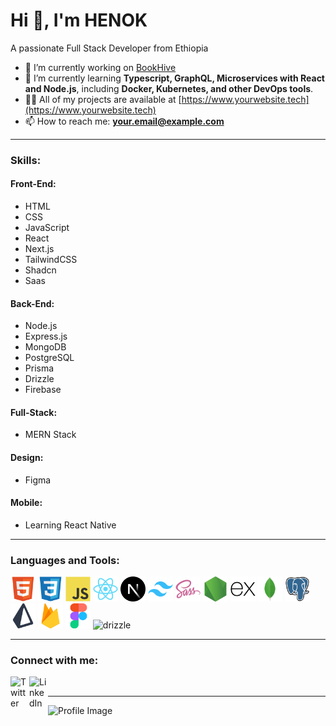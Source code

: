 # Hi 👋, I'm HENOK

A passionate Full Stack Developer from Ethiopia

- 🔭 I’m currently working on [BookHive](#) <!-- Link to your project -->
- 🌱 I’m currently learning **Typescript, GraphQL, Microservices with React and Node.js**, including **Docker, Kubernetes, and other DevOps tools**.
- 👨‍💻 All of my projects are available at [https://www.yourwebsite.tech](https://www.yourwebsite.tech)
- 📫 How to reach me: **your.email@example.com**

---

### Skills:

#### Front-End:
- HTML
- CSS
- JavaScript
- React
- Next.js
- TailwindCSS
- Shadcn
- Saas

#### Back-End:
- Node.js
- Express.js
- MongoDB
- PostgreSQL
- Prisma
- Drizzle
- Firebase

#### Full-Stack:
- MERN Stack

#### Design:
- Figma

#### Mobile:
- Learning React Native

---

### Languages and Tools:
<p align="left">
  <img src="https://raw.githubusercontent.com/devicons/devicon/master/icons/html5/html5-original.svg" alt="html5" width="40" height="40"/> 
  <img src="https://raw.githubusercontent.com/devicons/devicon/master/icons/css3/css3-original.svg" alt="css3" width="40" height="40"/> 
  <img src="https://raw.githubusercontent.com/devicons/devicon/master/icons/javascript/javascript-original.svg" alt="javascript" width="40" height="40"/> 
  <img src="https://raw.githubusercontent.com/devicons/devicon/master/icons/react/react-original.svg" alt="react" width="40" height="40"/> 
  <img src="https://raw.githubusercontent.com/devicons/devicon/master/icons/nextjs/nextjs-original.svg" alt="nextjs" width="40" height="40"/> 
  <img src="https://raw.githubusercontent.com/devicons/devicon/master/icons/tailwindcss/tailwindcss-original.svg" alt="tailwindcss" width="40" height="40"/> 
  <img src="https://raw.githubusercontent.com/devicons/devicon/master/icons/sass/sass-original.svg" alt="sass" width="40" height="40"/> 
  <img src="https://raw.githubusercontent.com/devicons/devicon/master/icons/nodejs/nodejs-original.svg" alt="nodejs" width="40" height="40"/> 
  <img src="https://raw.githubusercontent.com/devicons/devicon/master/icons/express/express-original.svg" alt="express" width="40" height="40"/> 
  <img src="https://raw.githubusercontent.com/devicons/devicon/master/icons/mongodb/mongodb-original.svg" alt="mongodb" width="40" height="40"/> 
  <img src="https://raw.githubusercontent.com/devicons/devicon/master/icons/postgresql/postgresql-original.svg" alt="postgresql" width="40" height="40"/> 
  <img src="https://raw.githubusercontent.com/devicons/devicon/master/icons/prisma/prisma-original.svg" alt="prisma" width="40" height="40"/> 
  <img src="https://raw.githubusercontent.com/devicons/devicon/master/icons/firebase/firebase-original.svg" alt="firebase" width="40" height="40"/> 
  <img src="https://raw.githubusercontent.com/devicons/devicon/master/icons/figma/figma-original.svg" alt="figma" width="40" height="40"/>
  <img src="https://raw.githubusercontent.com/devicons/devicon/master/icons/drizzle/drizzle-original.svg" alt="drizzle" width="40" height="40"/>
</p>

---

### Connect with me:
[<img align="left" alt="Twitter" width="30px" src="https://cdn.jsdelivr.net/npm/simple-icons@v3/icons/twitter.svg" />](https://twitter.com/yourprofile)
[<img align="left" alt="LinkedIn" width="30px" src="https://cdn.jsdelivr.net/npm/simple-icons@v3/icons/linkedin.svg" />](https://linkedin.com/in/yourprofile)

<br/>

---

![Profile Image](https://github.com/<username>/<username>/blob/main/path-to-your-image.png)
